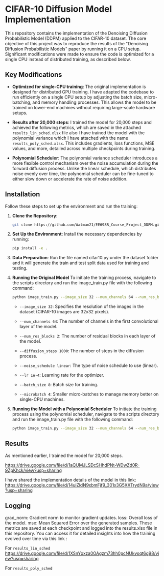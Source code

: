 # CIFAR-10 Diffusion Model Implementation

This repository contains the implementation of the Denoising Diffusion Probabilistic Model (DDPM) applied to the CIFAR-10 dataset. The core objective of this project was to reproduce the results of the "Denoising Diffusion Probabilistic Models" paper by running it on a CPU setup. Significant modifications were made to ensure the code is optimized for a single CPU instead of distributed training, as described below.

## Key Modifications

- **Optimized for single-CPU training**: The original implementation is designed for distributed GPU training. I have adapted the codebase to run efficiently on a single CPU setup by adjusting the batch size, micro-batching, and memory handling processes. This allows the model to be trained on lower-end machines without requiring large-scale hardware setups.
  
- **Results after 20,000 steps**: I trained the model for 20,000 steps and achieved the following metrics, which are saved in the attached `results_lin_sched.xlsx` file also I have trained the model with the polynomial variance which I have attached with the name `results_poly_sched.xlsx`. This includes gradients, loss functions, MSE values, and more, detailed across multiple checkpoints during training.

- **Polynomial Scheduler**: The polynomial variance scheduler introduces a more flexible control mechanism over the noise accumulation during the forward diffusion process. Unlike the linear schedule, which distributes noise evenly over time, the polynomial scheduler can be fine-tuned to either slow down or accelerate the rate of noise addition. 

## Installation

Follow these steps to set up the environment and run the training:

1. **Clone the Repository**:
   ```bash
   git clone https://github.com/Aatman21/EE698R_Course_Project_DDPM.git

2. **Set Up the Environment**: 
    Install the necessary dependencies by running:
    ```bash
    pip install -e .

3. **Data Preparation**:
    Run the file named cifar10.py under the dataset folder and it will generate the train and test split data used for training and testing.

4. **Running the Original Model**
    To initiate the training process, navigate to the scripts directory and run the image_train.py file with the following command:
    ```bash
    python image_train.py --image_size 32 --num_channels 64 --num_res_blocks 2 --diffusion_steps 1000 --noise_schedule linear --lr 1e-4 --batch_size 8 --microbatch 4
    ```

    - `--image_size 32`: Specifies the resolution of the images in the dataset (CIFAR-10 images are 32x32 pixels).

    - `--num_channels 64`: The number of channels in the first convolutional layer of the model.

    - `--num_res_blocks 2`: The number of residual blocks in each layer of the model.

    - `--diffusion_steps 1000`: The number of steps in the diffusion process.

    - `--noise_schedule linear`: The type of noise schedule to use (linear).

    - `--lr 1e-4`: Learning rate for the optimizer.

    - `--batch_size 8`: Batch size for training.

    - `--microbatch 4`: Smaller micro-batches to manage memory better on single-CPU machines.

5. **Running the Model with a Polynomial Scheduler** 
    To initiate the training process using the polynomial scheduler, navigate to the scripts directory and run the image_train.py file with the following command:
    ``` bash
    python image_train.py --image_size 32 --num_channels 64 --num_res_blocks 2 --diffusion_steps 1000 --noise_schedule polynomial --lr 1e-4 --batch_size 8 --microbatch 4
    ````


## Results
As mentioned earlier, I trained the model for 20,000 steps.

https://drive.google.com/file/d/1aQUMJLSDcSHhdPNt-WDwZd0R-9ZpKhck/view?usp=sharing

I have shared the implementation details of the model in this link: 
https://drive.google.com/file/d/14uiZldN9xbmFjf9_301x3G5XXTrydN9a/view?usp=sharing

## Logging
grad_norm: Gradient norm to monitor gradient updates.
loss: Overall loss of the model.
mse: Mean Squared Error over the generated samples.
These metrics are saved at each checkpoint and logged into the results.xlsx file in this repository. You can access it for detailed insights into how the training evolved over time via this link : 

For `results_lin_sched`
https://drive.google.com/file/d/1XSnYxxza0OAgzm73hh0pcNUkyoqt6g98/view?usp=sharing

For `results_poly_sched`




